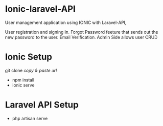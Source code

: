 # Ionic-laravel-API
User management application using IONIC with Laravel-API, 


User registration and signing in.
Forgot Password feeture that sends out the new password to the user.
Email Verification.
Admin Side allows user CRUD

# Ionic Setup
 git clone *copy & paste url* 
* npm install
* ionic serve

# Laravel API Setup
* php artisan serve
